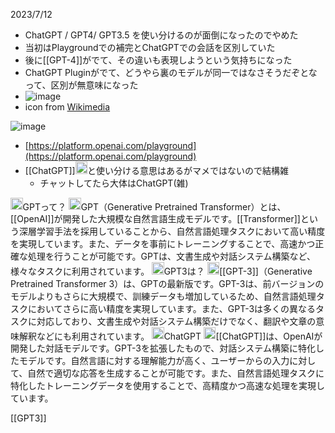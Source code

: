 
2023/7/12
- ChatGPT / GPT4/ GPT3.5 を使い分けるのが面倒になったのでやめた
- 当初はPlaygroundでの補完とChatGPTでの会話を区別していた
- 後に[[GPT-4]]がでて、その違いも表現しようという気持ちになった
- ChatGPT Pluginがでて、どうやら裏のモデルが同一ではなさそうだぞとなって、区別が無意味になった
- ![image](https://scrapbox.io/files/64ae088618e830001b046ea0.png)
- icon from [Wikimedia](https://commons.wikimedia.org/wiki/File:ChatGPT_logo.svg)



![image](https://gyazo.com/d7612730df21f881e7f0e181a18eb92b/thumb/1000)
- [https://platform.openai.com/playground](https://platform.openai.com/playground)
- [[ChatGPT]]<img src='https://scrapbox.io/api/pages/nishio/ChatGPT/icon' alt='ChatGPT.icon' height="19.5"/>と使い分ける意思はあるがマメではないので結構雑
    - チャットしてたら大体はChatGPT(雑)

<img src='https://scrapbox.io/api/pages/nishio/nishio/icon' alt='nishio.icon' height="19.5"/>GPTって？
<img src='https://scrapbox.io/api/pages/nishio/ChatGPT/icon' alt='ChatGPT.icon' height="19.5"/>GPT（Generative Pretrained Transformer）とは、[[OpenAI]]が開発した大規模な自然言語生成モデルです。[[Transformer]]という深層学習手法を採用していることから、自然言語処理タスクにおいて高い精度を実現しています。また、データを事前にトレーニングすることで、高速かつ正確な処理を行うことが可能です。GPTは、文書生成や対話システム構築など、様々なタスクに利用されています。
<img src='https://scrapbox.io/api/pages/nishio/nishio/icon' alt='nishio.icon' height="19.5"/>GPT3は？
<img src='https://scrapbox.io/api/pages/nishio/ChatGPT/icon' alt='ChatGPT.icon' height="19.5"/>[[GPT-3]]（Generative Pretrained Transformer 3）は、GPTの最新版です。GPT-3は、前バージョンのモデルよりもさらに大規模で、訓練データも増加しているため、自然言語処理タスクにおいてさらに高い精度を実現しています。また、GPT-3は多くの異なるタスクに対応しており、文書生成や対話システム構築だけでなく、翻訳や文章の意味解釈などにも利用されています。
<img src='https://scrapbox.io/api/pages/nishio/nishio/icon' alt='nishio.icon' height="19.5"/>ChatGPT
<img src='https://scrapbox.io/api/pages/nishio/ChatGPT/icon' alt='ChatGPT.icon' height="19.5"/>[[ChatGPT]]は、OpenAIが開発した対話モデルです。GPT-3を拡張したもので、対話システム構築に特化したモデルです。自然言語に対する理解能力が高く、ユーザーからの入力に対して、自然で適切な応答を生成することが可能です。また、自然言語処理タスクに特化したトレーニングデータを使用することで、高精度かつ高速な処理を実現しています。

[[GPT3]]
